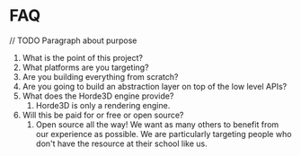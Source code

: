 # FAQ

// TODO Paragraph about purpose

1. What is the point of this project?
2. What platforms are you targeting?
3. Are you building everything from scratch?
4. Are you going to build an abstraction layer on top of the low level APIs?
5. What does the Horde3D engine provide?
    1. Horde3D is only a rendering engine.
6. Will this be paid for or free or open source?
    1. Open source all the way! We want as many others to benefit from our experience as possible. We are particularly targeting people who don't have the resource at their school like us.